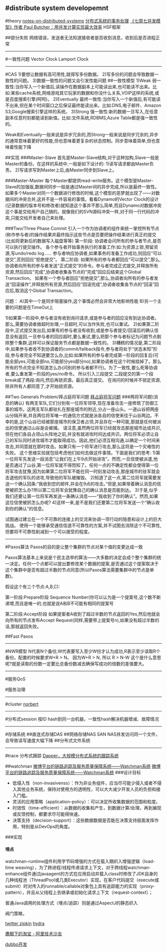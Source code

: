 #distribute system developemnt
---
#theory
[notes-on-distributed-systems](http://www.somethingsimilar.com/2013/01/14/notes-on-distributed-systems-for-young-bloods/)
[分布式系统的事务处理](http://tech.dezai.cn/Detail.Aspx?AI=90001)
[《七周七并发模型》作者 Paul Butcher：用并发计算实现最大效率](http://segmentfault.com/a/1190000002801864)
HSF框架

##部分失败
网络错误，发送者无法知道接收者是否收到消息，收到后是否进程正常



----
#一致性问题
Vector Clock
[](http://36kr.com/p/5037166.html)
Lamport Clock



---
#CAS
1)要想让数据有高可用性,就得写多份数据。
2)写多份的问题会导致数据一致性的问题。
3)数据一致性的问题又会引发性能问题
##一致性模型
1)Weak 弱一致性:当你写入一个新值后,读操作在数据副本上可能读出来,也可能读不出来。比如:某些cache系统,网络游戏其它玩家的数据和你没什么关系,VOIP这样的系统,或是百度搜索引擎(呵呵)。
2)Eventually 最终一致性:当你写入一个新值后,有可能读不出来,但在某个时间窗口之后保证最终能读出来。比如:DNS,电子邮件、Amazon S3,Google搜索引擎这样的系统。
3)Strong 强一致性:新的数据一旦写入,在任意副本任意时刻都能读到新值。比如:文件系统,RDBMS,Azure Table都是强一致性的。

Weak和Eventually一般来说是异步冗余的,而Strong一般来说是同步冗余的,异步的通常意味着更好的性能,但也意味着更复杂的状态控制。同步意味着简单,但也意味着性能下降

##实现
###Master-Slave
首先是Master-Slave结构,对于这种加构,Slave一般是Master的备份。在这样的系统中,一般是如下设计的:
1)读写请求都由Master负责。
2)写请求写到Master上后,由Master同步到Slave上。

###Master-Master
每个Master都提供read-write服务。这个模型是Master-Slave的加强版,数据间同步一般是通过Master间的异步完成,所以是最终一致性。
如果多个Master对同一个数据进行修改的时候,这个模型的恶梦就出现了——对数据间的冲突合并,这并不是一件容易的事情。看看Dynamo的Vector Clock的设计(记录数据的版本号和修改者)就知道这个事并不那么简单,而且Dynamo对数据冲突这个事是交给用户自己搞的。就像我们的SVN源码冲突一样,对于同一行代码的冲突,只能交给开发者自己来处理。

###Two/Three Phase Commit
引入一个作为协调者的组件来统一掌控所有节点(称作参与者)的操作结果并最终指示这些节点是否要把操作结果进行真正的提交(比如将更新后的数据写入磁盘等等)
第一阶段:
协调者会问所有的参与者节点,是否可以执行提交操作。
各个参与者开始事务执行的准备工作:如:为资源上锁,预留资源,写undo/redo log……
参与者响应协调者,如果事务的准备工作成功,则回应“可以提交”,否则回应“拒绝提交”。
第二阶段:
如果所有的参与者都回应“可以提交”,那么,协调者向所有的参与者发送“正式提交”的命令。参与者完成正式提交,并释放所有资源,然后回应“完成”,协调者收集各节点的“完成”回应后结束这个Global Transaction。
如果有一个参与者回应“拒绝提交”,那么,协调者向所有的参与者发送“回滚操作”,并释放所有资源,然后回应“回滚完成”,协调者收集各节点的“回滚”回应后,取消这个Global Transaction。

问题：
A)其中一个是同步阻塞操作,这个事情必然会非常大地影响性能
B)另一个主要的问题是在TimeOut上

1)如果第一阶段中,参与者没有收到询问请求,或是参与者的回应没有到达协调者。那么,需要协调者做超时处理,一旦超时,可以当作失败,也可以重试。
2)如果第二阶段中,正式提交发出后,如果有的参与者没有收到,或是参与者提交/回滚后的确认信息没有返回,一旦参与者的回应超时,要么重试,要么把那个参与者标记为问题节点剔除整个集群,这样可以保证服务节点都是数据一致性的。
3)糟糕的情况是,第二阶段中,如果参与者收不到协调者的commit/fallback指令,参与者将处于“状态未知”阶段,参与者完全不知道要怎么办,比如:如果所有的参与者完成第一阶段的回复后(可能全部yes,可能全部no,可能部分yes部分no),如果协调者在这个时候挂掉了。那么所有的节点完全不知道怎么办(问别的参与者都不行)。为了一致性,要么死等协调者,要么重发第一阶段的yes/no命令。
所以引入三段提交
二段提交的第一个段break成了两段:询问,然后再锁资源。最后真正提交。
在询问的时候并不锁定资源,除非所有人都同意了,才开始锁资源。

##Two Generals Problem/拜占庭将军问题
[拜占庭将军问题](https://zh.wikipedia.org/zh/%E6%8B%9C%E5%8D%A0%E5%BA%AD%E5%B0%86%E5%86%9B%E9%97%AE%E9%A2%98)
###两将军问题(消息的确认)
有两支军队,它们分别有一位将军领导,现在准备攻击一座修筑了防御工事的城市。这两支军队都驻扎在那座城市的附近,分占一座山头。一道山谷把两座山分隔开来,并且两位将军唯一的通信方式就是派各自的信使来往于山谷两边。不幸的是,这个山谷已经被那座城市的保卫者占领,并且存在一种可能,那就是任何被派出的信使通过山谷是会被捕。 请注意,虽然两位将军已经就攻击那座城市达成共识,但在他们各自占领山头阵地之前,并没有就进攻时间达成共识。两位将军必须让自己的军队同时进攻城市才能取得成功。因此,他们必须互相沟通,以确定一个时间来攻击,并同意就在那时攻击。如果只有一个将军进行攻击,那么这将是一个灾难性的失败。 这个思维实验就包括考虑他们如何去做这件事情。下面是我们的思考:
1)第一位将军先发送一段消息“让我们在上午9点开始进攻”。然而,一旦信使被派遣,他是否通过了山谷,第一位将军就不得而知了。任何一点的不确定性都会使得第一位将军攻击犹豫,因为如果第二位将军不能在同一时刻发动攻击,那座城市的驻军就会击退他的军队的进攻,导致他的军队被摧毁。
2)知道了这一点,第二位将军就需要发送一个确认回条:“我收到您的邮件,并会在9点的攻击。”但是,如果带着确认消息的信使被抓怎么办?所以第二位将军会犹豫自己的确认消息是否能到达。
3)于是,似乎我们还要让第一位将军再发送一条确认消息——“我收到了你的确认”。然而,如果这位信使被抓怎么办呢?
4)这样一来,是不是我们还要第二位将军发送一个“确认收到你的确认”的信息。

试图通过建立在一个不可靠的连接上的交流来协调一项行动的隐患和设计上的巨大挑战。
使用一个能够承受通信信道不可靠性的方案,并不试图去消除这个不可靠性,但要将不可靠性削减到一个可以接受的程度。

---
#Paxos算法
Paxos的目的是让整个集群的节点对某个值的变更达成一致

Paxos算法基本上来说是个民主选举的算法——大多数的决定会成个整个集群的统一决定。任何一个点都可以提出要修改某个数据的提案,是否通过这个提案取决于这个集群中是否有超过半数的节点同意(所以Paxos算法需要集群中的节点是单数)。

假设这个有三个节点:A,B,C):

第一阶段:Prepare阶段
Sequence Number(你可以认为是一个提案号,这个数不断递增,而且是唯一的,也就是说A和B不可能有相同的提案号


第二阶段:Accept阶段
如果提案者A收到了超过半数的节点返回的Yes,然后他就会向所有的节点发布Accept Request(同样,需要带上提案号n),如果没有超过半数的话,那就返回失败。

##Fast Paxos


---
#NWR模型
N代表N个备份,W代表要写入至少W份才认为成功,R表示至少读取R个备份。配置的时候要求W+R > N。 因为W+R > N, 所以 R > N-W 这个是什么意思呢?就是读取的份数一定要比总备份数减去确保写成功的倍数的差值要大。



---
#服务QoS

#服务治理


---
#cluster
[norbert](http://data.linkedin.com/opensource/norbert)


---
#分布式session
按ID hash到同一台机器，一致性hash解决机器增减、故障情况


----
#存储系统
##直连式存储DAS
##网络存储NAS SAN
NAS并发访问同一个文件，会导致读写速度大幅下降
##分布式文件系统



---
#trace 分布式跟踪
[Dapper，大规模分布式系统的跟踪系统](http://bigbully.github.io/Dapper-translation/)

##watchman
[微博平台的链路追踪及服务质量保障系统——Watchman系统](http://www.infoq.com/cn/articles/weibo-watchman)
[微博平台的链路追踪及服务质量保障系统——Watchman系统](http://blog.csdn.net/alex19881006/article/details/24382393)
###设计目标
* 低侵入性（non-invasivenss）：作为非业务组件，应当尽可能少侵入或者不侵入其他业务系统，保持对使用方的透明性，可以大大减少开发人员的负担和接入门槛。
* 灵活的应用策略（application-policy）：可以决定所收集数据的范围和粒度。
* 时效性（time-efficient）：从数据的收集和产生，到数据计算/处理，再到展现或反馈控制，都要求尽可能得快速。
* 决策支持（decision-support）：这些数据数据是否能在决策支持层面发挥作用，特别是从DevOps的角度。

###实现
#### 埋点
watchman-runtime组件利用字节码增强的方式在载入期织入增强逻辑（load-time weaving），为了跨进程/线程传递请求上下文，对于跨线程watchman-enhance组件通过javaagent的方式在应用启动并载入class时修改了JDK自身的几种线程池（ThreadPool或几类Executor）实现，在客户代码提交（execute或submit）时对传入的runnable/callable对象包上具有追踪能力的实现（proxy-pattern），并且从父线程上去继承或初始化请求上下文（request-context）；

普通Java调用的处理方式（埋点/追踪）则是通过AspectJ的静态织入



阀门策略，





[twitter zipkin](https://twitter.github.io/zipkin/)
[hydra](https://github.com/odenny/hydra)

[鹰眼下的淘宝 - 阿里技术沙龙](http://wenku.baidu.com/link?url=xsorjRmT7vuIedegixzLF5uC4q5KooXqC-ePnPRKm1eunUDfnjU3vDlPkZqWgHbSCUJUIUivM8FnVCsMZcde0xTxCUu9t0DVFhDKLJdBQye###)


[dubbo开发 ](http://dubbo.io/Developer+Guide-zh.htm#DeveloperGuide-zh-%E8%B0%83%E7%94%A8%E6%8B%A6%E6%88%AA%E6%89%A9%E5%B1%95)





